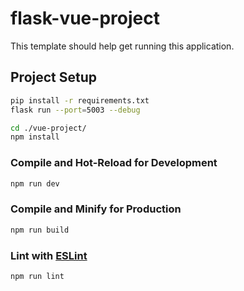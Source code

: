 # flask-vue-project

This template should help get running this application.

## Project Setup

```sh
pip install -r requirements.txt
flask run --port=5003 --debug
```

```sh
cd ./vue-project/
npm install
```

### Compile and Hot-Reload for Development

```sh
npm run dev
```

### Compile and Minify for Production

```sh
npm run build
```

### Lint with [ESLint](https://eslint.org/)

```sh
npm run lint
```
